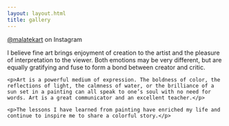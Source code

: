 ```yaml
---
layout: layout.html
title: gallery
---
```


<ul id="gallery" class="list-inline"></ul>
<div class="elfsight-app-53222720-6d88-4b23-b03a-1fb3bc8b9743"></div>

<div id="quote" class="d-none">
    <p><a href="https://www.instagram.com/malatekart">@malatekart</a> on Instagram</p>
    <p>I believe fine art brings enjoyment of creation to the artist and the pleasure of interpretation to the viewer. Both emotions may be very different, but are equally gratifying and fuse to form a bond between creator and critic.</p>

    <p>Art is a powerful medium of expression. The boldness of color, the reflections of light, the calmness of water, or the brilliance of a sun set in a painting can all speak to one’s soul with no need for words. Art is a great communicator and an excellent teacher.</p>

    <p>The lessons I have learned from painting have enriched my life and continue to inspire me to share a colorful story.</p>
</div>